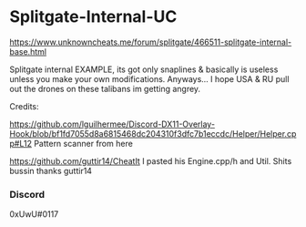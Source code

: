# Splitgate-Internal-UC

https://www.unknowncheats.me/forum/splitgate/466511-splitgate-internal-base.html

Splitgate internal EXAMPLE, its got only snaplines & basically is useless unless you make your own modifications.
Anyways... I hope USA & RU pull out the drones on these talibans im getting angrey.

Credits: 

https://github.com/lguilhermee/Discord-DX11-Overlay-Hook/blob/bf1fd7055d8a6815468dc204310f3dfc7b1eccdc/Helper/Helper.cpp#L12 Pattern scanner from here

https://github.com/guttir14/CheatIt I pasted his Engine.cpp/h and Util. Shits bussin thanks guttir14

### Discord
 0xUwU#0117
